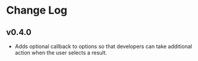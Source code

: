 # Change Log

## v0.4.0

- Adds optional callback to options so that developers can take additional action when the user selects a result.

